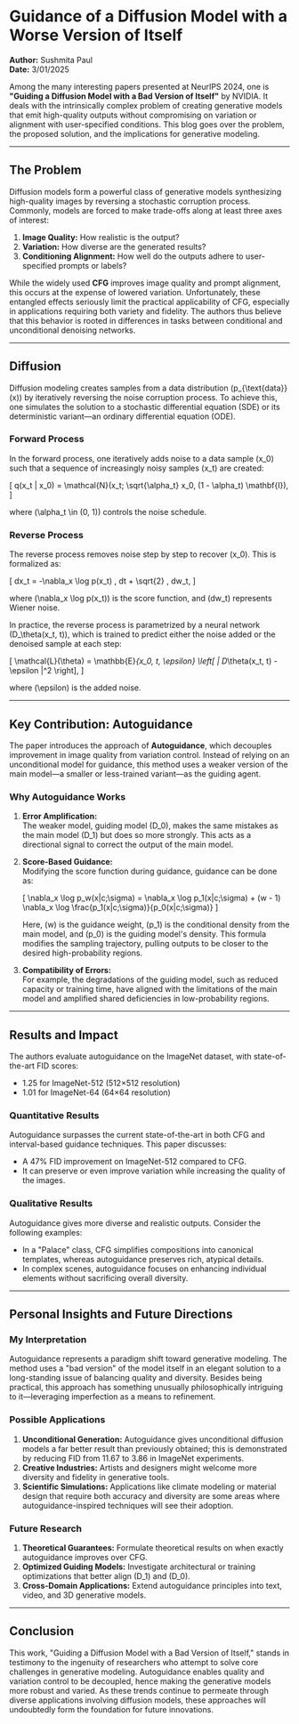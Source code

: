 # Guidance of a Diffusion Model with a Worse Version of Itself

**Author:** Sushmita Paul  
**Date:** 3/01/2025  

Among the many interesting papers presented at NeurIPS 2024, one is **"Guiding a Diffusion Model with a Bad Version of Itself"** by NVIDIA. It deals with the intrinsically complex problem of creating generative models that emit high-quality outputs without compromising on variation or alignment with user-specified conditions. This blog goes over the problem, the proposed solution, and the implications for generative modeling.

---

## The Problem

Diffusion models form a powerful class of generative models synthesizing high-quality images by reversing a stochastic corruption process. Commonly, models are forced to make trade-offs along at least three axes of interest:

1. **Image Quality:** How realistic is the output?  
2. **Variation:** How diverse are the generated results?  
3. **Conditioning Alignment:** How well do the outputs adhere to user-specified prompts or labels?  

While the widely used **CFG** improves image quality and prompt alignment, this occurs at the expense of lowered variation. Unfortunately, these entangled effects seriously limit the practical applicability of CFG, especially in applications requiring both variety and fidelity. The authors thus believe that this behavior is rooted in differences in tasks between conditional and unconditional denoising networks.

---

## Diffusion

Diffusion modeling creates samples from a data distribution \(p_{\text{data}}(x)\) by iteratively reversing the noise corruption process. To achieve this, one simulates the solution to a stochastic differential equation (SDE) or its deterministic variant—an ordinary differential equation (ODE).

### Forward Process

In the forward process, one iteratively adds noise to a data sample \(x_0\) such that a sequence of increasingly noisy samples \(x_t\) are created:

\[
q(x_t | x_0) = \mathcal{N}(x_t; \sqrt{\alpha_t} x_0, (1 - \alpha_t) \mathbf{I}),
\]

where \(\alpha_t \in (0, 1)\) controls the noise schedule.

### Reverse Process

The reverse process removes noise step by step to recover \(x_0\). This is formalized as:

\[
dx_t = -\nabla_x \log p(x_t) \, dt + \sqrt{2} \, dw_t,
\]

where \(\nabla_x \log p(x_t)\) is the score function, and \(dw_t\) represents Wiener noise.

In practice, the reverse process is parametrized by a neural network \(D_\theta(x_t, t)\), which is trained to predict either the noise added or the denoised sample at each step:

\[
\mathcal{L}(\theta) = \mathbb{E}_{x_0, t, \epsilon} \left[ \| D_\theta(x_t, t) - \epsilon \|^2 \right],
\]

where \(\epsilon\) is the added noise.

---

## Key Contribution: Autoguidance

The paper introduces the approach of **Autoguidance**, which decouples improvement in image quality from variation control. Instead of relying on an unconditional model for guidance, this method uses a weaker version of the main model—a smaller or less-trained variant—as the guiding agent.

### Why Autoguidance Works

1. **Error Amplification:**  
   The weaker model, guiding model \(D_0\), makes the same mistakes as the main model \(D_1\) but does so more strongly. This acts as a directional signal to correct the output of the main model.

2. **Score-Based Guidance:**  
   Modifying the score function during guidance, guidance can be done as:

   \[
   \nabla_x \log p_w(x|c;\sigma) = \nabla_x \log p_1(x|c;\sigma) + (w - 1) \nabla_x \log \frac{p_1(x|c;\sigma)}{p_0(x|c;\sigma)}
   \]

   Here, \(w\) is the guidance weight, \(p_1\) is the conditional density from the main model, and \(p_0\) is the guiding model's density. This formula modifies the sampling trajectory, pulling outputs to be closer to the desired high-probability regions.

3. **Compatibility of Errors:**  
   For example, the degradations of the guiding model, such as reduced capacity or training time, have aligned with the limitations of the main model and amplified shared deficiencies in low-probability regions.

---

## Results and Impact

The authors evaluate autoguidance on the ImageNet dataset, with state-of-the-art FID scores:

- 1.25 for ImageNet-512 (512×512 resolution)  
- 1.01 for ImageNet-64 (64×64 resolution)  

### Quantitative Results

Autoguidance surpasses the current state-of-the-art in both CFG and interval-based guidance techniques. This paper discusses:

- A 47% FID improvement on ImageNet-512 compared to CFG.  
- It can preserve or even improve variation while increasing the quality of the images.  

### Qualitative Results

Autoguidance gives more diverse and realistic outputs. Consider the following examples:

- In a "Palace" class, CFG simplifies compositions into canonical templates, whereas autoguidance preserves rich, atypical details.  
- In complex scenes, autoguidance focuses on enhancing individual elements without sacrificing overall diversity.  

---

## Personal Insights and Future Directions

### My Interpretation

Autoguidance represents a paradigm shift toward generative modeling. The method uses a "bad version" of the model itself in an elegant solution to a long-standing issue of balancing quality and diversity. Besides being practical, this approach has something unusually philosophically intriguing to it—leveraging imperfection as a means to refinement.

### Possible Applications

1. **Unconditional Generation:** Autoguidance gives unconditional diffusion models a far better result than previously obtained; this is demonstrated by reducing FID from 11.67 to 3.86 in ImageNet experiments.  
2. **Creative Industries:** Artists and designers might welcome more diversity and fidelity in generative tools.  
3. **Scientific Simulations:** Applications like climate modeling or material design that require both accuracy and diversity are some areas where autoguidance-inspired techniques will see their adoption.  

### Future Research

1. **Theoretical Guarantees:** Formulate theoretical results on when exactly autoguidance improves over CFG.  
2. **Optimized Guiding Models:** Investigate architectural or training optimizations that better align \(D_1\) and \(D_0\).  
3. **Cross-Domain Applications:** Extend autoguidance principles into text, video, and 3D generative models.  

---

## Conclusion

This work, "Guiding a Diffusion Model with a Bad Version of Itself," stands in testimony to the ingenuity of researchers who attempt to solve core challenges in generative modeling. Autoguidance enables quality and variation control to be decoupled, hence making the generative models more robust and varied. As these trends continue to permeate through diverse applications involving diffusion models, these approaches will undoubtedly form the foundation for future innovations.
